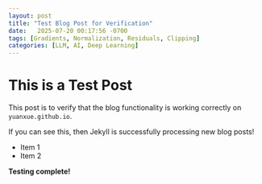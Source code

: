 ```yaml
---
layout: post
title: "Test Blog Post for Verification"
date:   2025-07-20 00:17:56 -0700
tags: [Gradients, Normalization, Residuals, Clipping]
categories: [LLM, AI, Deep Learning]
---
```



# This is a Test Post

This post is to verify that the blog functionality is working correctly on `yuanxue.github.io`.

If you can see this, then Jekyll is successfully processing new blog posts!

* Item 1
* Item 2

**Testing complete!**
